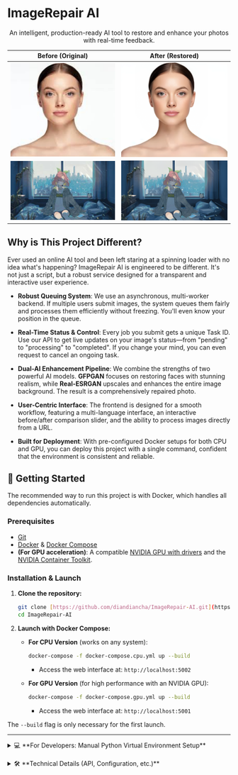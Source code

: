 # ImageRepair AI

<div align="center">
  <p>An intelligent, production-ready AI tool to restore and enhance your photos with real-time feedback.</p>
</div>

<div align="center">

| Before (Original) | After (Restored) |
| :---: | :---: |
| <img src="./assets/before_real.jpg" width="400"> | <img src="./assets/after_real.jpg" width="400"> |
| <img src="./assets/before_anime.jpg" width="400"> | <img src="./assets/after_anime.jpg" width="400"> |

</div>

## Why is This Project Different?

Ever used an online AI tool and been left staring at a spinning loader with no idea what's happening? ImageRepair AI is engineered to be different. It's not just a script, but a robust service designed for a transparent and interactive user experience.

-   **Robust Queuing System**: We use an asynchronous, multi-worker backend. If multiple users submit images, the system queues them fairly and processes them efficiently without freezing. You'll even know your position in the queue.

-   **Real-Time Status & Control**: Every job you submit gets a unique Task ID. Use our API to get live updates on your image's status—from "pending" to "processing" to "completed". If you change your mind, you can even request to cancel an ongoing task.

-   **Dual-AI Enhancement Pipeline**: We combine the strengths of two powerful AI models. **GFPGAN** focuses on restoring faces with stunning realism, while **Real-ESRGAN** upscales and enhances the entire image background. The result is a comprehensively repaired photo.

-   **User-Centric Interface**: The frontend is designed for a smooth workflow, featuring a multi-language interface, an interactive before/after comparison slider, and the ability to process images directly from a URL.

-   **Built for Deployment**: With pre-configured Docker setups for both CPU and GPU, you can deploy this project with a single command, confident that the environment is consistent and reliable.

## 🚀 Getting Started

The recommended way to run this project is with Docker, which handles all dependencies automatically.

### Prerequisites

-   [Git](https://git-scm.com/downloads)
-   [Docker](https://www.docker.com/get-started) & [Docker Compose](https://docs.docker.com/compose/install/)
-   **(For GPU acceleration)**: A compatible [NVIDIA GPU with drivers](https://www.nvidia.com/Download/index.aspx) and the [NVIDIA Container Toolkit](https://docs.nvidia.com/datacenter/cloud-native/container-toolkit/latest/install-guide.html).

### Installation & Launch

1.  **Clone the repository:**
    ```bash
    git clone [https://github.com/diandiancha/ImageRepair-AI.git](https://github.com/diandiancha/ImageRepair-AI.git)
    cd ImageRepair-AI
    ```

2.  **Launch with Docker Compose:**

    -   **For CPU Version** (works on any system):
        ```bash
        docker-compose -f docker-compose.cpu.yml up --build
        ```
        - Access the web interface at: `http://localhost:5002`

    -   **For GPU Version** (for high performance with an NVIDIA GPU):
        ```bash
        docker-compose -f docker-compose.gpu.yml up --build
        ```
        - Access the web interface at: `http://localhost:5001`

The `--build` flag is only necessary for the first launch.

---

<details>
<summary>💻 **For Developers: Manual Python Virtual Environment Setup**</summary>

This method is for users who want to run the application outside of Docker.

1.  **Create and Activate Virtual Environment**
    ```bash
    # From the project's root directory
    python -m venv venv
    
    # On Windows:
    venv\Scripts\activate
    
    # On macOS/Linux:
    source venv/bin/activate
    ```

2.  **Install Dependencies**
    The dependencies are listed in `backend/requirements.txt`.

    -   **For CPU-only:**
        ```bash
        pip install torch torchvision torchaudio --index-url [https://download.pytorch.org/whl/cpu](https://download.pytorch.org/whl/cpu)
        pip install -r backend/requirements.txt
        ```

    -   **For GPU-acceleration (NVIDIA CUDA required):**
        ```bash
        pip install torch==2.1.2+cu121 torchvision==0.16.2+cu121 torchaudio==2.1.2 --extra-index-url [https://download.pytorch.org/whl/cu121](https://download.pytorch.org/whl/cu121)
        pip install -r backend/requirements.txt
        ```

3.  **Download AI Models**
    The Docker build process does this automatically, but for a manual setup, you must download the models yourself.
    ```bash
    # Create the directory
    mkdir backend/models

    # Download models into the new directory
    wget -O backend/models/GFPGANv1.4.pth [https://github.com/TencentARC/GFPGAN/releases/download/v1.3.0/GFPGANv1.4.pth](https://github.com/TencentARC/GFPGAN/releases/download/v1.3.0/GFPGANv1.4.pth)
    wget -O backend/models/RealESRGAN_x4plus.pth [https://github.com/xinntao/Real-ESRGAN/releases/download/v0.1.0/RealESRGAN_x4plus.pth](https://github.com/xinntao/Real-ESRGAN/releases/download/v0.1.0/RealESRGAN_x4plus.pth)
    ```

4.  **Run the Application**
    ```bash
    python backend/app.py
    ```
    - The application will be available at `http://localhost:5000`.

</details>

<br>

<details>
<summary>🛠️ **Technical Details (API, Configuration, etc.)**</summary>

#### Project Structure
````

ImageRepair-AI/
├── backend/
│   ├── app.py                 \# Flask backend with task queue
│   ├── Dockerfile.cpu         \# CPU Docker image definition
│   ├── Dockerfile.gpu         \# GPU Docker image definition
│   └── requirements.txt       \# Python dependencies
├── assets/
│   └── (comparison images)
├── .gitignore                 \# Specifies files for Git to ignore
├── docker-compose.cpu.yml     \# Docker Compose for CPU
├── docker-compose.gpu.yml     \# Docker Compose for GPU
├── index.html                 \# Frontend single-page application
└── README.md                  \# This file

```

#### API Endpoints
All endpoints are defined in `backend/app.py`.

| Endpoint | Method | Description |
|---|---|---|
| `/api/repair` | `POST` | Submits an image for restoration. |
| `/api/status/<task_id>`| `GET` | Checks the status of a submitted task. |
| `/api/cancel/<task_id>`| `POST` | Requests to cancel a task. |
| `/api/health` | `GET` | Provides a health check of the service. |

</details>

## 🙏 Acknowledgments

This project stands on the shoulders of giants. Our heartfelt thanks go to the creators of these incredible open-source models:
-   [GFPGAN](https://github.com/TencentARC/GFPGAN)
-   [Real-ESRGAN](https://github.com/xinntao/Real-ESRGAN)
-   [BasicSR](https://github.com/XPixelGroup/BasicSR)
